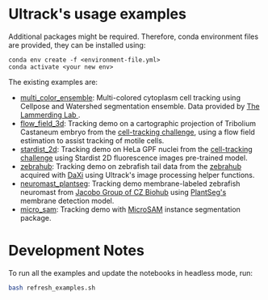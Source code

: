 # Ultrack's usage examples

Additional packages might be required.
Therefore, conda environment files are provided, they can be installed using:

```
conda env create -f <environment-file.yml>
conda activate <your new env>
```

The existing examples are:

- [multi_color_ensemble](./multi_color_ensemble): Multi-colored cytoplasm cell tracking using Cellpose and Watershed segmentation ensemble. Data provided by [The Lammerding Lab ](https://lammerding.wicmb.cornell.edu/).
- [flow_field_3d](./flow_field_3d): Tracking demo on a cartographic projection of Tribolium Castaneum embryo from the [cell-tracking challenge](http://celltrackingchallenge.net/3d-datasets/), using a flow field estimation to assist tracking of motile cells.
- [stardist_2d](./stardist_2d): Tracking demo on HeLa GPF nuclei from the [cell-tracking challenge](http://celltrackingchallenge.net/2d-datasets/) using Stardist 2D fluorescence images pre-trained model.
- [zebrahub](./zebrahub/): Tracking demo on zebrafish tail data from the [zebrahub](https://zebrahub.ds.czbiohub.org/) acquired with [DaXi](https://www.nature.com/articles/s41592-022-01417-2) using Ultrack's image processing helper functions.
- [neuromast_plantseg](./neuromast_plantseg/): Tracking demo membrane-labeled zebrafish neuromast from [Jacobo Group of CZ Biohub](https://www.czbiohub.org/jacobo/) using [PlantSeg's](https://github.com/hci-unihd/plant-seg) membrane detection model.
- [micro_sam](./micro_sam/): Tracking demo with [MicroSAM](https://github.com/computational-cell-analytics/micro-sam) instance segmentation package.


# Development Notes

To run all the examples and update the notebooks in headless mode, run:

```bash
bash refresh_examples.sh
```
